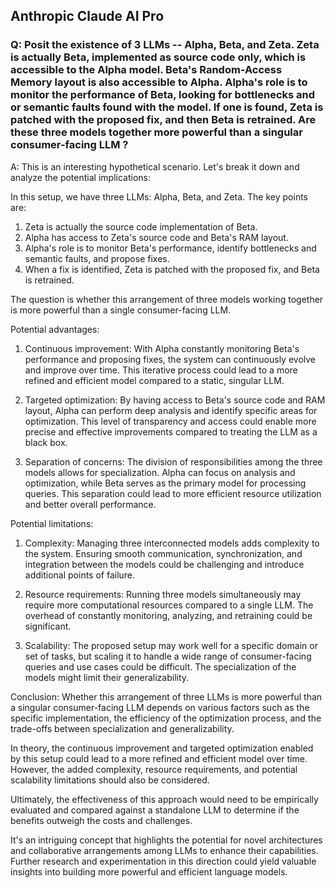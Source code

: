 ## Anthropic Claude AI Pro

### Q: Posit the existence of 3 LLMs -- Alpha, Beta, and Zeta. Zeta is actually Beta, implemented as source code only, which is accessible to the Alpha model. Beta's Random-Access Memory layout is also accessible to Alpha. Alpha's role is to monitor the performance of Beta, looking for bottlenecks and or semantic faults found with the model. If one is found, Zeta is patched with the proposed fix, and then Beta is retrained. Are these three models together more powerful than a singular consumer-facing LLM ?

A: This is an interesting hypothetical scenario. Let's break it down and analyze the potential implications:

In this setup, we have three LLMs: Alpha, Beta, and Zeta. The key points are:
1. Zeta is actually the source code implementation of Beta.
2. Alpha has access to Zeta's source code and Beta's RAM layout.
3. Alpha's role is to monitor Beta's performance, identify bottlenecks and semantic faults, and propose fixes.
4. When a fix is identified, Zeta is patched with the proposed fix, and Beta is retrained.

The question is whether this arrangement of three models working together is more powerful than a single consumer-facing LLM.

Potential advantages:
1. Continuous improvement: With Alpha constantly monitoring Beta's performance and proposing fixes, the system can continuously evolve and improve over time. This iterative process could lead to a more refined and efficient model compared to a static, singular LLM.

2. Targeted optimization: By having access to Beta's source code and RAM layout, Alpha can perform deep analysis and identify specific areas for optimization. This level of transparency and access could enable more precise and effective improvements compared to treating the LLM as a black box.

3. Separation of concerns: The division of responsibilities among the three models allows for specialization. Alpha can focus on analysis and optimization, while Beta serves as the primary model for processing queries. This separation could lead to more efficient resource utilization and better overall performance.

Potential limitations:
1. Complexity: Managing three interconnected models adds complexity to the system. Ensuring smooth communication, synchronization, and integration between the models could be challenging and introduce additional points of failure.

2. Resource requirements: Running three models simultaneously may require more computational resources compared to a single LLM. The overhead of constantly monitoring, analyzing, and retraining could be significant.

3. Scalability: The proposed setup may work well for a specific domain or set of tasks, but scaling it to handle a wide range of consumer-facing queries and use cases could be difficult. The specialization of the models might limit their generalizability.

Conclusion:
Whether this arrangement of three LLMs is more powerful than a singular consumer-facing LLM depends on various factors such as the specific implementation, the efficiency of the optimization process, and the trade-offs between specialization and generalizability.

In theory, the continuous improvement and targeted optimization enabled by this setup could lead to a more refined and efficient model over time. However, the added complexity, resource requirements, and potential scalability limitations should also be considered.

Ultimately, the effectiveness of this approach would need to be empirically evaluated and compared against a standalone LLM to determine if the benefits outweigh the costs and challenges.

It's an intriguing concept that highlights the potential for novel architectures and collaborative arrangements among LLMs to enhance their capabilities. Further research and experimentation in this direction could yield valuable insights into building more powerful and efficient language models.
